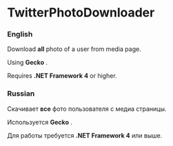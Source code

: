 TwitterPhotoDownloader
======================

### English

Download **all** photo of a user from media page.

Using **Gecko** .

Requires **.NET Framework 4** or higher.

### Russian

Скачивает **все** фото пользователя с медиа страницы.

Используется **Gecko** .

Для работы требуется **.NET Framework 4** или выше.

